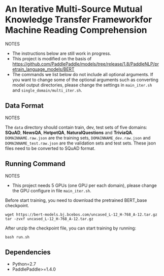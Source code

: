 # An Iterative Multi-Source Mutual Knowledge Transfer Frameworkfor Machine Reading Comprehension
NOTES
* The instructions below are still work in progress.
* This project is modified on the basis of https://github.com/PaddlePaddle/models/tree/release/1.8/PaddleNLP/pretrain_language_models/BERT
* The commands we list below do not include all optional arguments. 
If you want to change some of the optional arguments such as converting model output directories, please change the settings in ```main_iter.sh``` and ```single_domain/multi_iter.sh```.

## Data Format
NOTES

The ```data``` directory should contain train, dev, test sets of five domains: **SQuAD**, **NewsQA**, **HotpotQA**, **NaturalQuestions** and **TriviaQA**. ```DOMAINNAME.raw.json``` are the training sets, ```DOMAINNAME_dev.raw.json``` and ```DOMAINNAME_test.raw.json``` are the validation sets and test sets. These json files need to be converted to SQuAD format.

## Running Command
NOTES
* This project needs 5 GPUs (one GPU per each domain), please change the GPU configure in file ```main_iter.sh```.
  
Before start training, you need to download the pretrained BERT_base checkpoint.
```
wget https://bert-models.bj.bcebos.com/uncased_L-12_H-768_A-12.tar.gz
tar -zvxf uncased_L-12_H-768_A-12.tar.gz
```
After unzip the checkpoint file, you can start training by running:
```
bash run.sh
```
## Dependencies
* Python=2.7
* PaddlePaddle>=1.4.0
